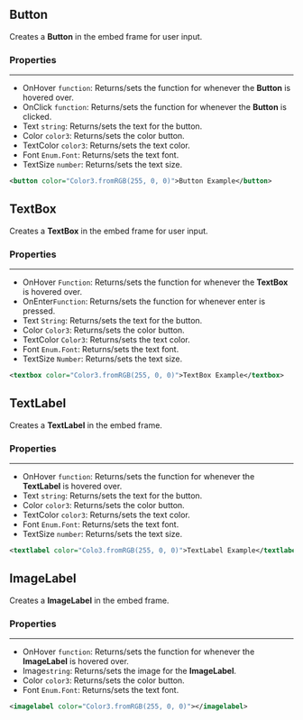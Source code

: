 ## Button
Creates a **Button** in the embed frame for user input.

### Properties
---
* OnHover `function`: Returns/sets the function for whenever the **Button** is hovered over.
* OnClick `function`: Returns/sets the function for whenever the **Button** is clicked.
* Text `string`: Returns/sets the text for the button.
* Color `color3`: Returns/sets the color button.
* TextColor `color3`: Returns/sets the text color.
* Font `Enum.Font`: Returns/sets the text font.
* TextSize `number`: Returns/sets the text size.
 ```XML
<button color="Color3.fromRGB(255, 0, 0)">Button Example</button>
```

## TextBox
Creates a **TextBox** in the embed frame for user input.

### Properties
---
* OnHover `Function`: Returns/sets the function for whenever the **TextBox** is hovered over.
* OnEnter`Function`: Returns/sets the function for whenever enter is pressed.
* Text `String`: Returns/sets the text for the button.
* Color `Color3`: Returns/sets the color button.
* TextColor `Color3`: Returns/sets the text color.
* Font `Enum.Font`: Returns/sets the text font.
* TextSize `Number`: Returns/sets the text size.
 ```XML
<textbox color="Color3.fromRGB(255, 0, 0)">TextBox Example</textbox>
```

## TextLabel
Creates a **TextLabel** in the embed frame.

### Properties
---
* OnHover `function`: Returns/sets the function for whenever the **TextLabel** is hovered over.
* Text `string`: Returns/sets the text for the button.
* Color `color3`: Returns/sets the color button.
* TextColor `color3`: Returns/sets the text color.
* Font `Enum.Font`: Returns/sets the text font.
* TextSize `number`: Returns/sets the text size.
 ```XML
<textlabel color="Colo3.fromRGB(255, 0, 0)">TextLabel Example</textlabel>
```

## ImageLabel
Creates a **ImageLabel** in the embed frame.

### Properties
---
* OnHover `function`: Returns/sets the function for whenever the **ImageLabel** is hovered over.
* Image`string`: Returns/sets the image for the **ImageLabel**.
* Color `color3`: Returns/sets the color button.
* Font `Enum.Font`: Returns/sets the text font.
 ```XML
<imagelabel color="Color3.fromRGB(255, 0, 0)"></imagelabel>
```
